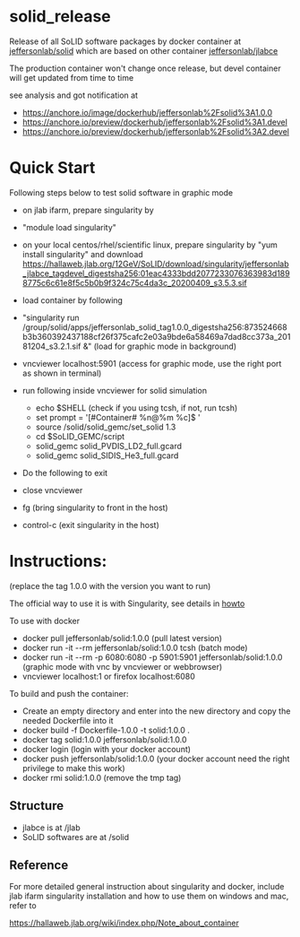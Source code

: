 # solid_release
Release of all SoLID software packages by docker container at [jeffersonlab/solid](https://hub.docker.com/r/jeffersonlab/solid/tags/) which are based on other container [jeffersonlab/jlabce](https://hub.docker.com/r/jeffersonlab/jlabce/tags/)

The production container won't change once release, but devel container will get updated from time to time

see analysis and got notification at
* https://anchore.io/image/dockerhub/jeffersonlab%2Fsolid%3A1.0.0
* https://anchore.io/preview/dockerhub/jeffersonlab%2Fsolid%3A1.devel
* https://anchore.io/preview/dockerhub/jeffersonlab%2Fsolid%3A2.devel

# Quick Start

Following steps below to test solid software in graphic mode

* on jlab ifarm, prepare singularity by
 * "module load singularity"
 
* on your local centos/rhel/scientific linux, prepare singularity by "yum install singularity" and download https://hallaweb.jlab.org/12GeV/SoLID/download/singularity/jeffersonlab_jlabce_tagdevel_digestsha256:01eac4333bdd2077233076363983d1898775c6c61e8f5c5b0b9f324c75c4da3c_20200409_s3.5.3.sif

* load container by following 
 * "singularity run /group/solid/apps/jeffersonlab_solid_tag1.0.0_digestsha256:873524668b3b360392437188cf26f375cafc2e03a9bde6a58469a7dad8cc373a_20181204_s3.2.1.sif &" (load for graphic mode in background)
 * vncviewer localhost:5901 (access for graphic mode, use the right port as shown in terminal)

* run following inside vncviewer for solid simulation
  * echo $SHELL (check if you using tcsh, if not, run tcsh)
  * set prompt = '[#Container# %n@%m %c]$ '
  * source /solid/solid_gemc/set_solid 1.3
  * cd $SoLID_GEMC/script
  * solid_gemc solid_PVDIS_LD2_full.gcard
  * solid_gemc solid_SIDIS_He3_full.gcard

* Do the following to exit
 * close vncviewer
 * fg (bring singularity to front in the host)
 * control-c (exit singularity in the host)   

# Instructions:  
(replace the tag 1.0.0 with the version you want to run)

The official way to use it is with Singularity, see details in [howto](https://github.com/JeffersonLab/solid_release/blob/master/howto.md)

To use with docker
* docker pull jeffersonlab/solid:1.0.0 (pull latest version)
* docker run -it --rm jeffersonlab/solid:1.0.0 tcsh  (batch mode)
* docker run -it --rm -p 6080:6080 -p 5901:5901 jeffersonlab/solid:1.0.0  (graphic mode with vnc by vncviewer or webbrowser)
* vncviewer localhost:1 or firefox localhost:6080

To build and push the container:
* Create an empty directory and enter into the new directory and copy the needed Dockerfile into it
* docker build -f Dockerfile-1.0.0 -t solid:1.0.0 .
* docker tag solid:1.0.0 jeffersonlab/solid:1.0.0
* docker login                          (login with your docker account)
* docker push jeffersonlab/solid:1.0.0  (your docker account need the right privilege to make this work)
* docker rmi solid:1.0.0   (remove the tmp tag)

Structure
--------------------
* jlabce is at /jlab
* SoLID softwares are at /solid

Reference
--------------------

For more detailed general instruction about singularity and docker, include jlab ifarm singularity installation and how to use them on windows and mac, refer to

https://hallaweb.jlab.org/wiki/index.php/Note_about_container


